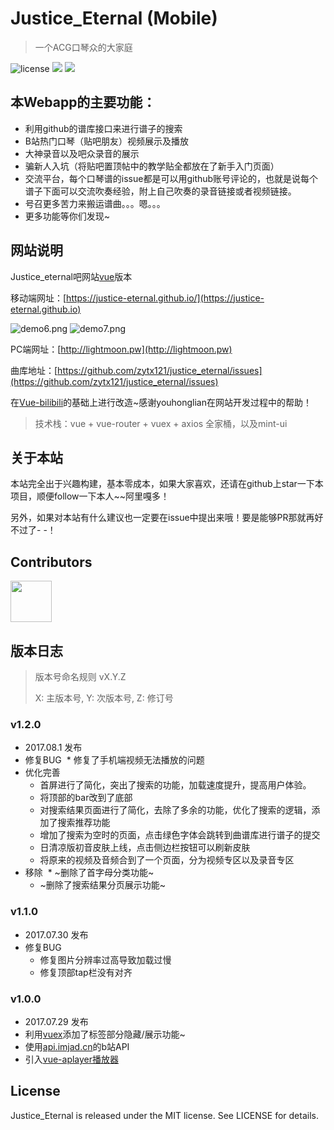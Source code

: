 # Justice_Eternal (Mobile)
> 一个ACG口琴众的大家庭

![license](https://img.shields.io/github/license/mashape/apistatus.svg)  [![](https://img.shields.io/badge/%E8%B4%B4%E5%90%A7%20-%20justice__eternal%20-orange.svg)](https://tieba.baidu.com/f?kw=justice_eternal&ie=utf-8)  ![](https://img.shields.io/badge/Made-%E2%9D%A4-ff69b4.svg)

## 本Webapp的主要功能：

- 利用github的谱库接口来进行谱子的搜索
- B站热门口琴（贴吧朋友）视频展示及播放
- 大神录音以及吧众录音的展示
- 骗新人入坑（将贴吧置顶帖中的教学贴全都放在了新手入门页面）
- 交流平台，每个口琴谱的issue都是可以用github账号评论的，也就是说每个谱子下面可以交流吹奏经验，附上自己吹奏的录音链接或者视频链接。
- 号召更多苦力来搬运谱曲。。。嗯。。。
- 更多功能等你们发现~

## 网站说明

Justice_eternal吧网站[vue](https://github.com/vuejs/vue)版本

移动端网址：[https://justice-eternal.github.io/](https://justice-eternal.github.io)

![demo6.png](http://upload-images.jianshu.io/upload_images/2141706-11ab2c7280c2a865.png?imageMogr2/auto-orient/strip%7CimageView2/2/w/1240)
![demo7.png](http://upload-images.jianshu.io/upload_images/2141706-9a8a0bb7f30f1ae2.png?imageMogr2/auto-orient/strip%7CimageView2/2/w/1240)

PC端网址：[http://lightmoon.pw](http://lightmoon.pw)

曲库地址：[https://github.com/zytx121/justice_eternal/issues](https://github.com/zytx121/justice_eternal/issues)

在[Vue-bilibili](https://github.com/youhonglian/Vue-bilibili)的基础上进行改造~感谢youhonglian在网站开发过程中的帮助！

> 技术栈：vue + vue-router + vuex + axios  全家桶，以及mint-ui



## 关于本站

本站完全出于兴趣构建，基本零成本，如果大家喜欢，还请在github上star一下本项目，顺便follow一下本人~~阿里嘎多！

另外，如果对本站有什么建议也一定要在issue中提出来哦！要是能够PR那就再好不过了- -！


## Contributors

<a href="https://tieba.baidu.com/f?kw=justice_eternal&fr=index"><img src="http://upload-images.jianshu.io/upload_images/2141706-4bdf2f2289334639.png?imageMogr2/auto-orient/strip%7CimageView2/2/w/1240" height="66px" width="66px"></a>



## 版本日志

> 版本号命名规则 vX.Y.Z
> 
> X: 主版本号, Y: 次版本号, Z: 修订号


### v1.2.0 
* 2017.08.1 发布
* 修复BUG
  * 修复了手机端视频无法播放的问题
* 优化完善
  * 首屏进行了简化，突出了搜索的功能，加载速度提升，提高用户体验。
  * 将顶部的bar改到了底部
  * 对搜索结果页面进行了简化，去除了多余的功能，优化了搜索的逻辑，添加了搜索推荐功能
  * 增加了搜索为空时的页面，点击绿色字体会跳转到曲谱库进行谱子的提交
  * 日清凉版初音皮肤上线，点击侧边栏按钮可以刷新皮肤
  * 将原来的视频及音频合到了一个页面，分为视频专区以及录音专区
* 移除
  * ~删除了首字母分类功能~
  * ~删除了搜索结果分页展示功能~



### v1.1.0  
* 2017.07.30 发布
* 修复BUG
  * 修复图片分辨率过高导致加载过慢
  * 修复顶部tap栏没有对齐

### v1.0.0  
* 2017.07.29 发布
* 利用[vuex](https://github.com/vuejs/vuex)添加了标签部分隐藏/展示功能~
* 使用[api.imjad.cn](https://github.com/journey-ad/api.imjad.cn)的b站API
* 引入[vue-aplayer播放器](http://aplayer.quq.cat/)

## License

Justice_Eternal is released under the MIT license. See LICENSE for details.

